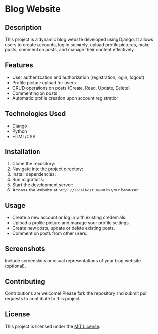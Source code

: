 # Blog Website

## Description
This project is a dynamic blog website developed using Django. It allows users to create accounts, log in securely, upload profile pictures, make posts, comment on posts, and manage their content effectively.

## Features
- User authentication and authorization (registration, login, logout)
- Profile picture upload for users
- CRUD operations on posts (Create, Read, Update, Delete)
- Commenting on posts
- Automatic profile creation upon account registration

## Technologies Used
- Django
- Python
- HTML/CSS

## Installation
1. Clone the repository:
2. Navigate into the project directory:
3. Install dependencies:
4. Run migrations:
5. Start the development server:
6. Access the website at `http://localhost:8000` in your browser.

## Usage
- Create a new account or log in with existing credentials.
- Upload a profile picture and manage your profile settings.
- Create new posts, update or delete existing posts.
- Comment on posts from other users.

## Screenshots
Include screenshots or visual representations of your blog website (optional).

## Contributing
Contributions are welcome! Please fork the repository and submit pull requests to contribute to this project.

## License
This project is licensed under the [MIT License](LICENSE).
